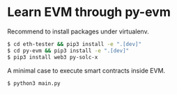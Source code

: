 # Learn EVM through py-evm

Recommend to install packages under virtualenv.

```bash
$ cd eth-tester && pip3 install -e ".[dev]"
$ cd py-evm && pip3 install -e ".[dev]"
$ pip3 install web3 py-solc-x
```

A minimal case to execute smart contracts inside EVM.

```bash
$ python3 main.py
```
